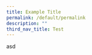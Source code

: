 ```yaml
---
title: Example Title
permalink: /default/permalink
description: ""
third_nav_title: Test
---
```


asd
